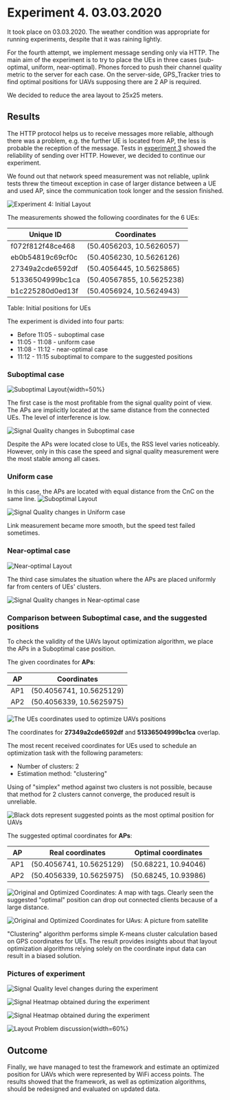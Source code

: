 # Experiment 4. 03.03.2020

It took place on 03.03.2020. The weather condition was appropriate for running experiments, despite that it was raining lightly.

For the fourth attempt, we implement message sending only via HTTP. The main aim of the experiment is to try to place the UEs in three cases (sub-optimal, uniform, near-optimal). Phones forced to push their channel quality metric to the server for each case. On the server-side, GPS_Tracker tries to find optimal positions for UAVs supposing there are 2 AP is required.

We decided to reduce the area layout to 25x25 meters.

## Results

The HTTP protocol helps us to receive messages more reliable, although there was a problem, e.g. the further UE is located from AP, the less is probable the reception of the message. Tests in [experiment 3](06-attempt-03.md) showed the reliability of sending over HTTP. However, we decided to continue our experiment.

We found out that network speed measurement was not reliable, uplink tests threw the timeout exception in case of larger distance between a UE and used AP, since the communication took longer and the session finished.

![Experiment 4: Initial Layout](images/05-cases-description-Exp-4-Initial-Layout.png)

The measurements showed the following coordinates for the 6 UEs:

| Unique ID        | Coordinates               |
| ---------------- | ------------------------- |
| f072f812f48ce468 | (50.4056203, 10.5626057)  |
| eb0b54819c69cf0c | (50.4056230, 10.5626126)  |
| 27349a2cde6592df | (50.4056445, 10.5625865)  |
| 51336504999bc1ca | (50.40567855, 10.5625238) |
| b1c225280d0ed13f | (50.4056924, 10.5624943)  |

Table: Initial positions for UEs

The experiment is divided into four parts:

- Before 11:05 - suboptimal case
- 11:05 - 11:08 - uniform case
- 11:08 - 11:12 - near-optimal case
- 11:12 - 11:15 suboptimal to compare to the suggested positions

### Suboptimal case

![Suboptimal Layout](images/05-cases-description-Exp4-Suboptimal.png){width=50%}

The first case is the most profitable from the signal quality point of view. The APs are implicitly located at the same distance from the connected UEs. The level of interference is low.

![Signal Quality changes in Suboptimal case](images/Exp4_Suboptimal.png)

Despite the APs were located close to UEs, the RSS level varies noticeably. However, only in this case the speed and signal quality measurement were the most stable among all cases.

### Uniform case

In this case, the APs are located with equal distance from the CnC on the same line.
![Suboptimal Layout](images/05-cases-description-Exp4-Uniform.png)

![Signal Quality changes in Uniform case](images/Exp4_Uniform.png)

Link measurement became more smooth, but the speed test failed sometimes.

### Near-optimal case

![Near-optimal Layout](images/05-cases-description-Exp4-Near-Optimal.png)

The third case simulates the situation where the APs are placed uniformly far from centers of UEs' clusters.

![Signal Quality changes in Near-optimal case](images/Exp4_Near_Optimal.png)

### Comparison between Suboptimal case, and the suggested positions

To check the validity of the UAVs layout optimization algorithm, we place the APs in a Suboptimal case position.

The given coordinates for **APs**:

| AP  | Coordinates              |
| --- | ------------------------ |
| AP1 | (50.4056741, 10.5625129) |
| AP2 | (50.4056339, 10.5625975) |

![The UEs coordinates used to optimize UAVs positions](images/Exp4_UEs_Location_to_optimize.png)

The coordinates for **27349a2cde6592df** and **51336504999bc1ca** overlap.

The most recent received coordinates for UEs used to schedule an optimization task with the following parameters:

- Number of clusters: 2
- Estimation method: "clustering"

Using of "simplex" method against two clusters is not possible, because that method for 2 clusters cannot converge, the produced result is unreliable.

![Black dots represent suggested points as the most optimal position for UAVs](images/Expt4_Estimated%20UAVs_locations.png)

The suggested optimal coordinates for **APs**:

| AP  | Real coordinates         | Optimal coordinates  |
| --- | ------------------------ | -------------------- |
| AP1 | (50.4056741, 10.5625129) | (50.68221, 10.94046) |
| AP2 | (50.4056339, 10.5625975) | (50.68245, 10.93986) |

![Original and Optimized Coordinates: A map with tags. Clearly seen the suggested "optimal" position can drop out connected clients because of a large distance.](images/Expt4_Result_of_optimization_map_with_names.png)

![Original and Optimized Coordinates for UAvs: A picture from satellite](images/Expt4_Result_of_optimization_sattelite.png)

"Clustering" algorithm performs simple K-means cluster calculation based on GPS coordinates for UEs. The result provides insights about that layout optimization algorithms relying solely on the coordinate input data can result in a biased solution.

### Pictures of experiment

![Signal Quality level changes during the experiment](images/Exp4-Overall-Signal-Changes.png)

![Signal Heatmap obtained during the experiment](images/Exp4_Overall_Heatmap.png)

![Signal Heatmap obtained during the experiment](images/Exp4_Overall_Heatmap.png)

![Layout Problem discussion](images/Layout_Problem_Discussion.jpg){width=60%}

## Outcome

Finally, we have managed to test the framework and estimate an optimized position for UAVs which were represented by WiFi access points. The results showed that the framework, as well as optimization algorithms, should be redesigned and evaluated on updated data.
